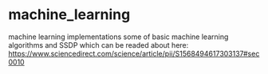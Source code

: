 # machine_learning
machine learning implementations 
some of basic machine learning algorithms and SSDP which can be readed about here: https://www.sciencedirect.com/science/article/pii/S1568494617303137#sec0010
